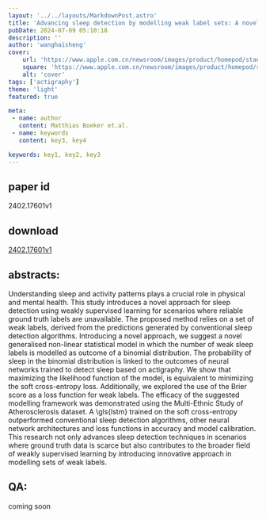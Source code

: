 ```yaml
---
layout: '../../layouts/MarkdownPost.astro'
title: 'Advancing sleep detection by modelling weak label sets: A novel weakly supervised learning approach'
pubDate: 2024-07-09 05:10:18
description: ''
author: 'wanghaisheng'
cover:
    url: 'https://www.apple.com.cn/newsroom/images/product/homepod/standard/Apple-HomePod-hero-230118_big.jpg.large_2x.jpg'
    square: 'https://www.apple.com.cn/newsroom/images/product/homepod/standard/Apple-HomePod-hero-230118_big.jpg.large_2x.jpg'
    alt: 'cover'
tags: ['actigraphy'] 
theme: 'light'
featured: true

meta:
 - name: author
   content: Matthias Boeker et.al.
 - name: keywords
   content: key3, key4

keywords: key1, key2, key3
---
```


## paper id
2402.17601v1
## download
[2402.17601v1](http://arxiv.org/abs/2402.17601v1)
## abstracts:
Understanding sleep and activity patterns plays a crucial role in physical and mental health. This study introduces a novel approach for sleep detection using weakly supervised learning for scenarios where reliable ground truth labels are unavailable. The proposed method relies on a set of weak labels, derived from the predictions generated by conventional sleep detection algorithms. Introducing a novel approach, we suggest a novel generalised non-linear statistical model in which the number of weak sleep labels is modelled as outcome of a binomial distribution. The probability of sleep in the binomial distribution is linked to the outcomes of neural networks trained to detect sleep based on actigraphy. We show that maximizing the likelihood function of the model, is equivalent to minimizing the soft cross-entropy loss. Additionally, we explored the use of the Brier score as a loss function for weak labels. The efficacy of the suggested modelling framework was demonstrated using the Multi-Ethnic Study of Atherosclerosis dataset. A \gls{lstm} trained on the soft cross-entropy outperformed conventional sleep detection algorithms, other neural network architectures and loss functions in accuracy and model calibration. This research not only advances sleep detection techniques in scenarios where ground truth data is scarce but also contributes to the broader field of weakly supervised learning by introducing innovative approach in modelling sets of weak labels.
## QA:
coming soon
